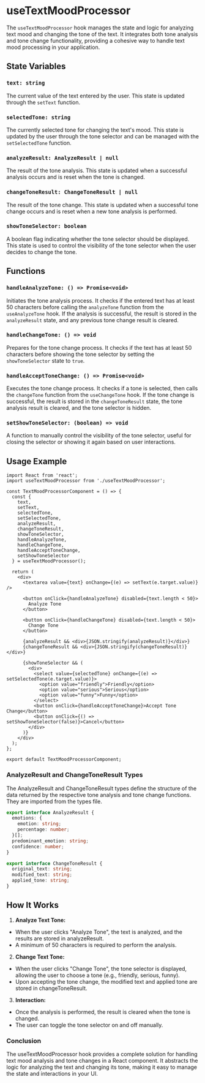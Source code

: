 # useTextMoodProcessor

The `useTextMoodProcessor` hook manages the state and logic for analyzing text mood and changing the tone of the text. It integrates both tone analysis and tone change functionality, providing a cohesive way to handle text mood processing in your application.

## State Variables

### `text: string`
The current value of the text entered by the user. This state is updated through the `setText` function.

### `selectedTone: string`
The currently selected tone for changing the text's mood. This state is updated by the user through the tone selector and can be managed with the `setSelectedTone` function.

### `analyzeResult: AnalyzeResult | null`
The result of the tone analysis. This state is updated when a successful analysis occurs and is reset when the tone is changed.

### `changeToneResult: ChangeToneResult | null`
The result of the tone change. This state is updated when a successful tone change occurs and is reset when a new tone analysis is performed.

### `showToneSelector: boolean`
A boolean flag indicating whether the tone selector should be displayed. This state is used to control the visibility of the tone selector when the user decides to change the tone.

## Functions

### `handleAnalyzeTone: () => Promise<void>`
Initiates the tone analysis process. It checks if the entered text has at least 50 characters before calling the `analyzeTone` function from the `useAnalyzeTone` hook. If the analysis is successful, the result is stored in the `analyzeResult` state, and any previous tone change result is cleared.

### `handleChangeTone: () => void`
Prepares for the tone change process. It checks if the text has at least 50 characters before showing the tone selector by setting the `showToneSelector` state to `true`.

### `handleAcceptToneChange: () => Promise<void>`
Executes the tone change process. It checks if a tone is selected, then calls the `changeTone` function from the `useChangeTone` hook. If the tone change is successful, the result is stored in the `changeToneResult` state, the tone analysis result is cleared, and the tone selector is hidden.

### `setShowToneSelector: (boolean) => void`
A function to manually control the visibility of the tone selector, useful for closing the selector or showing it again based on user interactions.

## Usage Example

```tsx
import React from 'react';
import useTextMoodProcessor from './useTextMoodProcessor';

const TextMoodProcessorComponent = () => {
  const {
    text,
    setText,
    selectedTone,
    setSelectedTone,
    analyzeResult,
    changeToneResult,
    showToneSelector,
    handleAnalyzeTone,
    handleChangeTone,
    handleAcceptToneChange,
    setShowToneSelector
  } = useTextMoodProcessor();

  return (
    <div>
      <textarea value={text} onChange={(e) => setText(e.target.value)} />
      
      <button onClick={handleAnalyzeTone} disabled={text.length < 50}>
        Analyze Tone
      </button>
      
      <button onClick={handleChangeTone} disabled={text.length < 50}>
        Change Tone
      </button>
      
      {analyzeResult && <div>{JSON.stringify(analyzeResult)}</div>}
      {changeToneResult && <div>{JSON.stringify(changeToneResult)}</div>}
      
      {showToneSelector && (
        <div>
          <select value={selectedTone} onChange={(e) => setSelectedTone(e.target.value)}>
            <option value="friendly">Friendly</option>
            <option value="serious">Serious</option>
            <option value="funny">Funny</option>
          </select>
          <button onClick={handleAcceptToneChange}>Accept Tone Change</button>
          <button onClick={() => setShowToneSelector(false)}>Cancel</button>
        </div>
      )}
    </div>
  );
};

export default TextMoodProcessorComponent;
```
### AnalyzeResult and ChangeToneResult Types
The AnalyzeResult and ChangeToneResult types define the structure of the data returned by the respective tone analysis and tone change functions. They are imported from the types file.
```ts
export interface AnalyzeResult {
  emotions: {
    emotion: string;
    percentage: number;
  }[];
  predominant_emotion: string;
  confidence: number;
}

export interface ChangeToneResult {
  original_text: string;
  modified_text: string;
  applied_tone: string;
}
```
## How It Works
1. **Analyze Text Tone:**
- When the user clicks "Analyze Tone", the text is analyzed, and the results are stored in analyzeResult.
- A minimum of 50 characters is required to perform the analysis.

2. **Change Text Tone:**

- When the user clicks "Change Tone", the tone selector is displayed, allowing the user to choose a tone (e.g., friendly, serious, funny).
- Upon accepting the tone change, the modified text and applied tone are stored in changeToneResult.

3. **Interaction:**

- Once the analysis is performed, the result is cleared when the tone is changed.
- The user can toggle the tone selector on and off manually.

### Conclusion
The useTextMoodProcessor hook provides a complete solution for handling text mood analysis and tone changes in a React component. It abstracts the logic for analyzing the text and changing its tone, making it easy to manage the state and interactions in your UI.